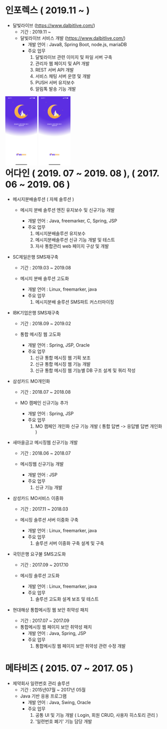 # 인포렉스 ( 2019.11 ~ )

* 달빛라이브 (https://www.dalbitlive.com/)
  + 기간 : 2019.11 ~
  + 달빛라이브 서비스 개발 (https://www.dalbitlive.com/)
     - 개발 언어 : Java8, Spring Boot, node.js, mariaDB
     - 주요 업무
       1. 달빛라이브 관련 이미지 및 파일 서버 구축
       2. 관리자 웹 페이지 및 API 개발
       3. REST 서버 API 개발
       4. 서비스 채팅 서버 운영 및 개발
       5. PUSH 서버 유지보수
       6. 알림톡 발송 기능 개발

<div style="float:left">
    <img src="./images/IMG_0152.PNG" width="20%" />
    <img src="./images/IMG_0152.PNG" width="20%" />
</div>

# 어다인 ( 2019. 07 ~ 2019. 08 ), ( 2017. 06 ~ 2019. 06 )

* 메시지분배솔루션 ( 자체 솔루션 )

  + 메시지 분배 솔루션 엔진 유지보수 및 신규기능 개발

     - 개발 언어 : Java, freemarker, C, Spring, JSP
     - 주요 업무 
       1. 메시지분배솔루션 유지보수
       2. 메시지분배솔루션 신규 기능 개발 및 테스트
       3. 자사 통합관리 web 페이지 구상 및 개발

    

* SC제일은행 SMS재구축

  + 기간 : 2019.03 ~ 2019.08

  + 메시지 분배 솔루션 고도화

     - 개발 언어 : Linux, freemarker, java
     - 주요 업무 
       1. 메시지분배 솔루션 SMS파트 커스터마이징

    

* IBK기업은행 SMS재구축

  + 기간 : 2018.09 ~ 2019.02

  + 통합 메시징 웹 고도화

     - 개발 언어 : Spring, JSP, Oracle
     - 주요 업무 
       1. 신규 통합 메시징 웹 기획 보조
       2. 신규 통합 메시징 웹 기능 개발
       3. 신규 통합 메시징 웹 기능별 DB 구조 설계 및 쿼리 작성

    

* 삼성카드 MO개인화

  + 기간 : 2018.07 ~ 2018.08

  + MO 캠페인 신규기능 추가 

     - 개발 언어 : Spring, JSP
     - 주요 업무
       1. MO 캠페인 개인화 신규 기능 개발 ( 통합 답변 -> 응답별 답변 개인화 )

    

* 새마을금고 메시징웹 신규기능 개발

  + 기간 : 2018.06 ~ 2018.07

  + 메시징웹 신규기능 개발 

     - 개발 언어 : JSP
     - 주요 업무
       1. 신규 기능 개발

    

* 삼성카드 MO서비스 이중화

  + 기간 : 2017.11 ~ 2018.03

  + 메시징 솔루션 서버 이중화 구축

     - 개발 언어 : Linux, freemarker, java
     - 주요 업무 
       1. 솔루션 서버 이중화 구축 설계 및 구축

    

* 국민은행 요구불 SMS고도화

  + 기간 : 2017.09 ~ 2017.10

  + 메시징 솔루션 고도화

     - 개발 언어 : Linux, freemarker, java
     - 주요 업무
       1. 솔루션 고도화 설계 보조 및 테스트

    

* 현대해상 통합메시징 웹 보안 취약성 패치

  + 기간 : 2017.07 ~ 2017.09
  + 통합메시징 웹 페이지 보안 취약성 패치
     - 개발 언어 : Java, Spring, JSP
     - 주요 업무
       1. 통합메시징 웹 페이지 보안 취약성 관련 수정 개발 



# 메타비즈 ( 2015. 07 ~ 2017. 05 )

* 제약회사 일련번호 관리 솔루션
  + 기간 : 2015년07월 ~ 2017년 05월
  + Java 기반 응용 프로그램
     - 개발 언어 : Java, Swing, Oracle
     - 주요 업무
       1. 공통 UI 및 기능 개발 ( Login, 회원 CRUD, 사용자 히스토리 관리 )
       2. '일련번호 폐기' 기능 담당 개발

